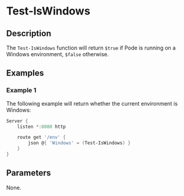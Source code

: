 # Test-IsWindows

## Description

The `Test-IsWindows` function will return `$true` if Pode is running on a Windows environment, `$false` otherwise.

## Examples

### Example 1

The following example will return whether the current environment is Windows:

```powershell
Server {
    listen *:8080 http

    route get '/env' {
        json @{ 'Windows' = (Test-IsWindows) }
    }
}
```

## Parameters

None.
